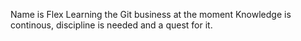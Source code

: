Name is Flex
Learning the Git business at the moment
Knowledge is continous, discipline is needed and a quest for it.
